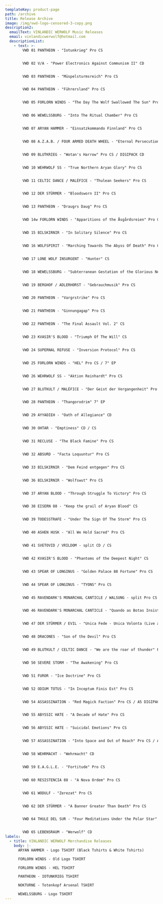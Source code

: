 ```yaml
---
templateKey: product-page
path: /archive
title: Release Archive
image: /img/vwd-logo-censored-3-copy.png
description2:
  emailText: VINLANDIC WERWOLF Music Releases
  email: vinlandicwerwolf@hotmail.com
  descriptionList:
    - text: >-
        VWD 01 PANTHEON - "Iotunkrieg" Pro CS


        VWD 02 V/A - "Power Electronics Against Communism II" CD


        VWD 03 PANTHEON - "Müspelsturmsreich" Pro CS


        VWD 04 PANTHEON - "Führersland" Pro CS


        VWD 05 FORLORN WINDS - "The Day The Wolf Swallowed The Sun" Pro CS


        VWD 06 WEWELSSBURG - "Into The Ritual Chamber" Pro CS 


        VWD 07 ARYAN HAMMER - "Einsatzkommando Finnland" Pro CS


        VWD 08 A.Z.A.B. / FOUR ARMED DEATH WHEEL - "Eternal Persecution Of The Archontic Infection" Pro CS


        VWD 09 BLUTKRIEG - "Wotan's Harrow" Pro CS / DIGIPACK CD


        VWD 10 WEHRWOLF SS - "True Northern Aryan Glory" Pro CS


        VWD 11 CELTIC DANCE / MALÉFICE - "Thulean Seekers" Pro CS


        VWD 12 DER STÜRMER - "Bloodsworn II" Pro CS


        VWD 13 PANTHEON - "Draugrs Daug" Pro CS


        VWD 14w FORLORN WINDS - "Apparitions of the Åsgårdsreien" Pro CS


        VWD 15 BILSKIRNIR - "In Solitary Silence" Pro CS


        VWD 16 WOLFSPIRIT - "Marching Towards The Abyss Of Death" Pro CS


        VWD 17 LONE WOLF INSURGENT - "Hunter" CS


        VWD 18 WEWELSSBURG - "Subterranean Gestation of the Glorious New Era" Pro CS


        VWD 19 BERGHOF / ADLERHORST - "Gebrauchmusik" Pro CS 


        VWD 20 PANTHEON - "Vargrstrike" Pro CS


        VWD 21 PANTHEON - "Ginnungagap" Pro CS


        VWD 22 PANTHEON - "The Final Assault Vol. 2" CS


        VWD 23 KVASIR'S BLOOD - "Triumph Of The Will" CS


        VWD 24 SUPERNAL REFUSE - "Inversion Protocol" Pro CS


        VWD 25 FORLORN WINDS - "HEL" Pro CS / 7" EP


        VWD 26 WEHRWOLF SS - "Aktion Reinhardt" Pro CS


        VWD 27 BLUTKULT / MALÉFICE - "Der Geist der Vergangenheit" Pro CS 


        VWD 28 PANTHEON - "Thangorodrim" 7" EP


        VWD 29 AYYADIEH - "Oath of Allegiance" CD


        VWD 30 OHTAR - "Emptiness" CD / CS


        VWD 31 RECLUSE - "The Black Famine" Pro CS


        VWD 32 ABSURD - "Facta Loquuntur" Pro CS


        VWD 33 BILSKIRNIR - "Dem Feind entgegen" Pro CS 


        VWD 36 BILSKIRNIR - "Wolfswut" Pro CS


        VWD 37 ARYAN BLOOD - "Through Struggle To Victory" Pro CS


        VWD 38 EISERN 88 - "Keep the grail of Aryan Blood" CS


        VWD 39 TODESSTRAFE - "Under The Sign Of The Storm" Pro CS


        VWD 40 ASHEN HUSK - "All We Hold Sacred" Pro CS


        VWD 41 SVETOVID / VRILDOM - split CD / CS


        VWD 42 KVASIR'S BLOOD - "Phantoms of the Deepest Night" CS


        VWD 43 SPEAR OF LONGINUS - "Golden Palace 88 Fortune" Pro CS


        VWD 44 SPEAR OF LONGINUS - "TYONS" Pro CS


        VWD 45 RAVENDARK'S MONARCHAL CANTICLE / WALSUNG - split Pro CS


        VWD 46 RAVENDARK'S MONARCHAL CANTICLE - "Quando as Botas Insistem à Marchar!" Pro CS


        VWD 47 DER STÜRMER / EVIL - "Unica Fede - Unica Volonta (Live at Hot Shower)" Pro CS


        VWD 48 DRACONES - "Son of the Devil" Pro CS


        VWD 49 BLUTKULT / CELTIC DANCE - "We are the roar of thunder" Pro CS


        VWD 50 SEVERE STORM - "The Awakening" Pro CS


        VWD 51 FUROR - "Ice Doctrine" Pro CS


        VWD 52 ODIUM TOTUS - "In Inceptum Finis Est" Pro CS


        VWD 54 ASSASSINATION - "Red Magick Faction" Pro CS / A5 DIGIPACK CD


        VWD 55 ABYSSIC HATE - "A Decade of Hate" Pro CS


        VWD 56 ABYSSIC HATE - "Suicidal Emotions" Pro CS


        VWD 57 ASSASSINATION - "Into Space and Out of Reach" Pro CS / A5 DIGIPACK CD


        VWD 58 WEHRMACHT - "Wehrmacht" CD 


        VWD 59 E.A.G.L.E. - "Fortitude" Pro CS


        VWD 60 RESISTENCIA 88 - "A Nova Ordem" Pro CS


        VWD 61 WODULF - "Zerezat" Pro CS


        VWD 62 DER STÜRMER - "A Banner Greater Than Death" Pro CS


        VWD 64 THULE DEL SUR - "Four Meditations Under the Polar Star" DIGIPACK CD


        VWD 65 LEBENSRAUM - "Werwolf" CD
labels:
  - title: VINLANDIC WERWOLF Merchandise Releases
    body: |-
      ARYAN HAMMER - Logo TSHIRT (Black Tshirts & White Tshirts)

      FORLORN WINDS - Old Logo TSHIRT

      FORLORN WINDS - HEL TSHIRT

      PANTHEON - IOTUNKRIEG TSHIRT

      NOKTURNE - Totenkopf Arsenal TSHIRT

      WEWELSSBURG - Logo TSHIRT
---
```

